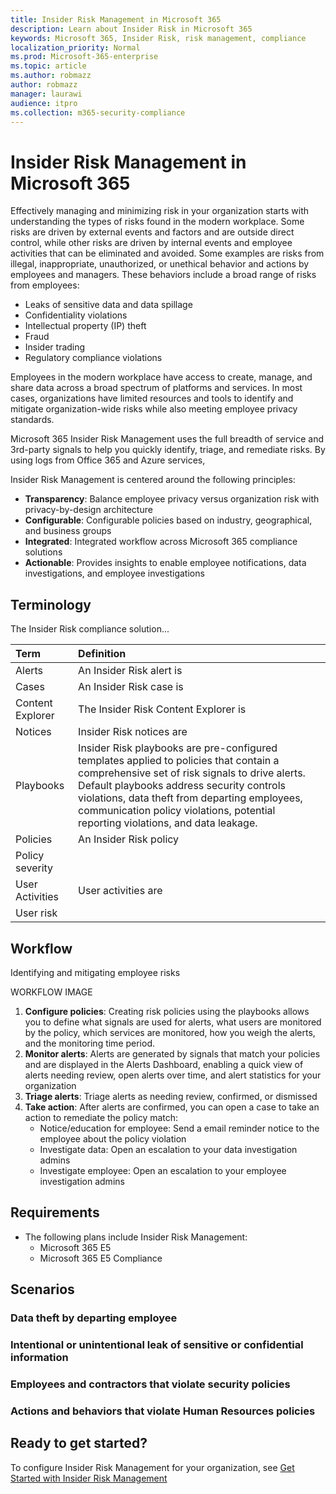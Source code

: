```yaml
---
title: Insider Risk Management in Microsoft 365
description: Learn about Insider Risk in Microsoft 365
keywords: Microsoft 365, Insider Risk, risk management, compliance
localization_priority: Normal
ms.prod: Microsoft-365-enterprise
ms.topic: article
ms.author: robmazz
author: robmazz
manager: laurawi
audience: itpro
ms.collection: m365-security-compliance
---
```


# Insider Risk Management in Microsoft 365

Effectively managing and minimizing risk in your organization starts with understanding the types of risks found in the modern workplace. Some risks are driven by external events and factors and are outside direct control, while other risks are driven by internal events and employee activities that can be eliminated and avoided. Some examples are risks from illegal, inappropriate, unauthorized, or unethical behavior and actions by employees and managers. These behaviors include a broad range of risks from employees:

- Leaks of sensitive data and data spillage
- Confidentiality violations
- Intellectual property (IP) theft
- Fraud
- Insider trading
- Regulatory compliance violations

Employees in the modern workplace have access to create, manage, and share data across a broad spectrum of platforms and services. In most cases, organizations have limited resources and tools to identify and mitigate organization-wide risks while also meeting employee privacy standards.

Microsoft 365 Insider Risk Management uses the full breadth of service and 3rd-party signals to help you quickly identify, triage, and remediate risks. By using logs from Office 365 and Azure services, 

Insider Risk Management is centered around the following principles:

- **Transparency**: Balance employee privacy versus organization risk with privacy-by-design architecture
- **Configurable**: Configurable policies based on industry, geographical, and business groups
- **Integrated**: Integrated workflow across Microsoft 365 compliance solutions
- **Actionable**: Provides insights to enable employee notifications, data investigations, and employee investigations

## Terminology

The Insider Risk compliance solution...

| **Term** | **Definition** |
|:-----|:-----|
| Alerts| An Insider Risk alert is |
| Cases| An Insider Risk case is |
| Content Explorer | The Insider Risk Content Explorer is  |
| Notices| Insider Risk notices are |
| Playbooks| Insider Risk playbooks are pre-configured templates applied to policies that contain a comprehensive set of risk signals to drive alerts. Default playbooks address security controls violations, data theft from departing employees, communication policy violations, potential reporting violations, and data leakage. |
| Policies| An Insider Risk policy |
| Policy severity| |
| User Activities | User activities are |
| User risk|  |

## Workflow

Identifying and mitigating employee risks 

WORKFLOW IMAGE

1. **Configure policies**: Creating risk policies using the playbooks allows you to define what signals are used for alerts, what users are monitored by the policy, which services are monitored, how you weigh the alerts, and the monitoring time period.
2. **Monitor alerts**: Alerts are generated by signals that match your policies and are displayed in the Alerts Dashboard, enabling a quick view of alerts needing review, open alerts over time, and alert statistics for your organization
3. **Triage alerts**: Triage alerts as needing review, confirmed, or dismissed
4. **Take action**: After alerts are confirmed, you can open a case to take an action to remediate the policy match:
    - Notice/education for employee: Send a email reminder notice to the employee about the policy violation
    - Investigate data: Open an escalation to your data investigation admins
    - Investigate employee: Open an escalation to your employee investigation admins

## Requirements

- The following plans include Insider Risk Management:
    - Microsoft 365 E5
    - Microsoft 365 E5 Compliance

## Scenarios

### Data theft by departing employee

### Intentional or unintentional leak of sensitive or confidential information

### Employees and contractors that violate security policies

### Actions and behaviors that violate Human Resources policies

## Ready to get started?

To configure Insider Risk Management for your organization, see [Get Started with Insider Risk Management](insider-risk-get-started.md)
